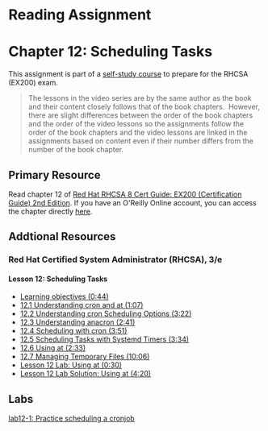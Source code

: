 # Reading Assignment
# Chapter 12: Scheduling Tasks
This assignment is part of a [self-study course](../README.md) to prepare for the RHCSA (EX200) exam.</br>

> The lessons in the video series are by the same author as the book and their content closely follows that of the book chapters.  However, there are slight differences between the order of the book chapters and the order of the video lessons so the assignments follow the order of the book chapters and the video lessons are linked in the assignments based on content even if their number differs from the number of the book chapter.
## Primary Resource
Read chapter 12 of [Red Hat RHCSA 8 Cert Guide: EX200 (Certification Guide) 2nd Edition](https://www.amazon.com/Red-RHCSA-Cert-Guide-Certification/dp/0137341628/).  If you have an O'Reilly Online account, you can access the chapter directly [here](https://learning.oreilly.com/library/view/red-hat-rhcsa/9780137341641/ch12.xhtml).
## Addtional Resources

### Red Hat Certified System Administrator (RHCSA), 3/e

#### Lesson 12: Scheduling Tasks
- [Learning objectives (0:44)](https://learning.oreilly.com/videos/red-hat-certified/9780135656495/9780135656495-RCSA_02_12_00)
- [12.1 Understanding cron and at (1:07)](https://learning.oreilly.com/videos/red-hat-certified/9780135656495/9780135656495-RCSA_02_12_01)
- [12.2 Understanding cron Scheduling Options (3:22)](https://learning.oreilly.com/videos/red-hat-certified/9780135656495/9780135656495-RCSA_02_12_02)
- [12.3 Understanding anacron (2:41)](https://learning.oreilly.com/videos/red-hat-certified/9780135656495/9780135656495-RCSA_02_12_03)
- [12.4 Scheduling with cron (3:51)](https://learning.oreilly.com/videos/red-hat-certified/9780135656495/9780135656495-RCSA_02_12_04)
- [12.5 Scheduling Tasks with Systemd Timers (3:34)](https://learning.oreilly.com/videos/red-hat-certified/9780135656495/9780135656495-RCSA_02_12_05)
- [12.6 Using at (2:33)](https://learning.oreilly.com/videos/red-hat-certified/9780135656495/9780135656495-RCSA_02_12_06)
- [12.7 Managing Temporary Files (10:06)](https://learning.oreilly.com/videos/red-hat-certified/9780135656495/9780135656495-RCSA_02_12_07)
- [Lesson 12 Lab: Using at (0:30)](https://learning.oreilly.com/videos/red-hat-certified/9780135656495/9780135656495-RCSA_02_12_08)
- [Lesson 12 Lab Solution: Using at (4:20)](https://learning.oreilly.com/videos/red-hat-certified/9780135656495/9780135656495-RCSA_02_12_09)

## Labs
[lab12-1: Practice scheduling a cronjob](lab12-1.md)</br>
